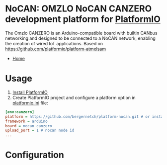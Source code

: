 # NoCAN: OMZLO NoCAN CANZERO development platform for [PlatformIO](https://platformio.org)

The Omzlo CANZERO is an Arduino-compatible board with builtin CANbus networking and designed to be connected to a NoCAN network, enabling the creation of wired IoT applications.
Based on https://github.com/platformio/platform-atmelsam

* [Home](https://www.omzlo.com/articles/canzero)

# Usage

1. [Install PlatformIO](https://platformio.org)
2. Create PlatformIO project and configure a platform option in [platformio.ini](https://docs.platformio.org/page/projectconf.html) file:


```ini
[env:canzero]
platform = https://github.com/bergernetch/platform-nocan.git # or install the platform via url and just use "platform = nocan" here
framework = arduino
board = nocan_canzero
upload_port = 1 # nocan node id
...
```

# Configuration

